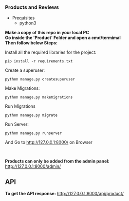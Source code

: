 ### Products and Reviews

* Prequisites
    * python3

**Make a copy of this repo in your local PC**
<br>
**Go inside the 'Product' Folder and open a cmd/termimal**
<br>
**Then follow below Steps:**

Install all the required libraries for the project:
```
pip install -r requirements.txt
```

Create a superuser:
```
python manage.py createsuperuser
```

Make Migrations:
```
python manage.py makemigrations
```

Run Migrations
```
python manage.py migrate
```

Run Server:
```
python manage.py runserver
```
And Go to http://127.0.0.1:8000/ on Browser

<br>

**Products can only be added from the admin panel:**
http://127.0.0.1:8000/admin/

## API

**To get the API response:**
http://127.0.0.1:8000/api/product/